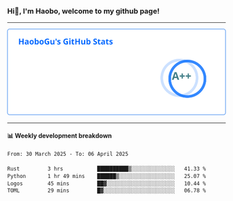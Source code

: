 <!--<h2 align="center"> Hi👋, I'm Haobo, welcome to my github page! </h2>-->
### Hi👋, I'm Haobo, welcome to my github page!
-------

<img href="https://github.com/HaoboGu" src="assets/stats.svg" alt="github stats" /> 

-------

#### 📊 **Weekly development breakdown**
<!--START_SECTION:waka-->

```txt
From: 30 March 2025 - To: 06 April 2025

Rust         3 hrs           ██████████▒░░░░░░░░░░░░░░   41.33 %
Python       1 hr 49 mins    ██████▒░░░░░░░░░░░░░░░░░░   25.07 %
Logos        45 mins         ██▓░░░░░░░░░░░░░░░░░░░░░░   10.44 %
TOML         29 mins         █▓░░░░░░░░░░░░░░░░░░░░░░░   06.78 %
```

<!--END_SECTION:waka-->
<!--
backup url: https://github-readme-status-dusky-ten.vercel.app/api?username=HaoboGu&count_private=true&show_icons=true&theme=transparent&border_color=2f80ed
-->
<!--
**HaoboGu/HaoboGu** is a ✨ _special_ ✨ repository because its `README.md` (this file) appears on your GitHub profile.

Here are some ideas to get you started:

- 🔭 I’m currently working on AI-assisted programming tools
- 🌱 I’m currently learning ...
- 👯 I’m looking to collaborate on ...
- 🤔 I’m looking for help with ...
- 💬 Ask me about ...
- 📫 How to reach me: ...
- 😄 Pronouns: ...
- ⚡ Fun fact: ...
-->

